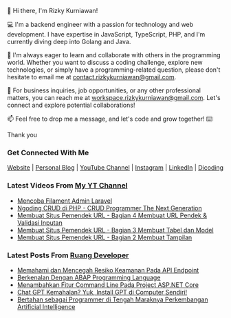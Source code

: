 👋 Hi there, I'm Rizky Kurniawan!

💻 I'm a backend engineer with a passion for technology and web development. I have expertise in JavaScript, TypeScript, PHP, and I'm currently diving deep into Golang and Java.

🌱 I'm always eager to learn and collaborate with others in the programming world. Whether you want to discuss a coding challenge, explore new technologies, or simply have a programming-related question, please don't hesitate to email me at contact.rizkykurniawan@gmail.com.

💼 For business inquiries, job opportunities, or any other professional matters, you can reach me at workspace.rizkykurniawan@gmail.com. Let's connect and explore potential collaborations!

📫 Feel free to drop me a message, and let's code and grow together! ⌨️

Thank you

### Get Connected With Me
[Website](https://www.rizkykurniawan.id) | [Personal Blog](https://kykurniawan.com) | [YouTube Channel](https://www.youtube.com/kykurniawan) | [Instagram](https://instagram.com/qwertykurniawan) | [LinkedIn](https://www.linkedin.com/in/kykurniawan/) | [Dicoding](https://www.dicoding.com/users/rizkykurniawan)

### Latest Videos From [My YT Channel](https://www.youtube.com/kykurniawan)
<!-- YOUTUBE:START -->
- [Mencoba Filament Admin Laravel](https://www.youtube.com/watch?v=I2gtdn-S9h8)
- [Ngoding CRUD di PHP -  CRUD Programmer The Next Generation](https://www.youtube.com/watch?v=vr0OO-IQ4w4)
- [Membuat Situs Pemendek URL - Bagian 4 Membuat URL Pendek &amp; Validasi Inputan](https://www.youtube.com/watch?v=zmLwSpuMzKY)
- [Membuat Situs Pemendek URL - Bagian 3 Membuat Tabel dan Model](https://www.youtube.com/watch?v=YPmMm17XQDc)
- [Membuat Situs Pemendek URL - Bagian 2 Membuat Tampilan](https://www.youtube.com/watch?v=fW2CVksow9k)
<!-- YOUTUBE:END -->

### Latest Posts From [Ruang Developer](https://www.ruangdeveloper.com)
<!-- RUANGDEVELOPER:START -->
- [Memahami dan Mencegah Resiko Keamanan Pada API Endpoint](https://blog.ruangdeveloper.com/memahami-dan-mencegah-resiko-keamanan-pada-api-endpoint/)
- [Berkenalan Dengan ABAP Programming Language](https://blog.ruangdeveloper.com/berkenalan-dengan-abap-programming-language/)
- [Menambahkan Fitur Command Line Pada Project ASP.NET Core](https://blog.ruangdeveloper.com/menambahkan-fitur-command-line-pada-project-aspnetcore/)
- [Chat GPT Kemahalan? Yuk, Install GPT di Computer Sendiri!](https://blog.ruangdeveloper.com/chat-gpt-kemahalan-yuk-install-gpt-di-computer-sendiri/)
- [Bertahan sebagai Programmer di Tengah Maraknya Perkembangan Artificial Intelligence](https://blog.ruangdeveloper.com/bertahan-sebagai-programmer-di-tengah-maraknya-perkembangan-ai/)
<!-- RUANGDEVELOPER:END -->

